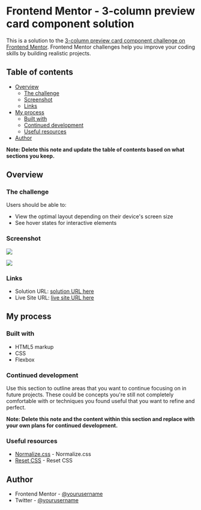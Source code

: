 # Frontend Mentor - 3-column preview card component solution

This is a solution to the [3-column preview card component challenge on Frontend Mentor](https://www.frontendmentor.io/challenges/3column-preview-card-component-pH92eAR2-). Frontend Mentor challenges help you improve your coding skills by building realistic projects. 

## Table of contents

- [Overview](#overview)
  - [The challenge](#the-challenge)
  - [Screenshot](#screenshot)
  - [Links](#links)
- [My process](#my-process)
  - [Built with](#built-with)
  - [Continued development](#continued-development)
  - [Useful resources](#useful-resources)
- [Author](#author)

**Note: Delete this note and update the table of contents based on what sections you keep.**

## Overview

### The challenge

Users should be able to:

- View the optimal layout depending on their device's screen size
- See hover states for interactive elements

### Screenshot

![](./screenshot1.jpg)

![](./screenshot2.jpg)

### Links

- Solution URL: [solution URL here](https://your-solution-url.com)
- Live Site URL: [live site URL here](https://fernandotomasio.github.io/3-column-preview-card-component-challenge-on-Frontend-Mentor/)

## My process

### Built with

- HTML5 markup
- CSS
- Flexbox


### Continued development

Use this section to outline areas that you want to continue focusing on in future projects. These could be concepts you're still not completely comfortable with or techniques you found useful that you want to refine and perfect.

**Note: Delete this note and the content within this section and replace with your own plans for continued development.**

### Useful resources

- [Normalize.css](https://necolas.github.io/normalize.css/) - Normalize.css
- [Reset CSS](https://meyerweb.com/eric/tools/css/reset/) - Reset CSS


## Author

- Frontend Mentor - [@yourusername](https://www.frontendmentor.io/profile/fernandotomasio)
- Twitter - [@yourusername](https://twitter.com/fernandotomasio)